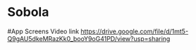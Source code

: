 # Sobola
 
#App Screens Video link
https://drive.google.com/file/d/1mt5-Q9gAU5dkeMRazKk0_booY9oG41PD/view?usp=sharing
